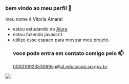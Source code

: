### bem vindo ao meu perfil 🌸
meu nome é Vitoria Amaral

- estou estudando no [Alura](https:www.alura.com.br)
- estou fazendo javascrit.
- utilizo esse espaco para mostrar meu projeto.
  ### voce pode entra em contato comigo pelo 📫
  00001092353069sp@al.educacao.sp.gov.br
  

![](https://media1.tenor.com/m/WczWFfFXJTAAAAAd/cute-dogs.gif)
